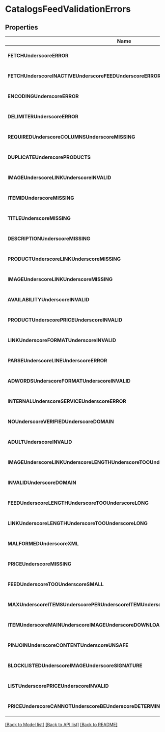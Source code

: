 # CatalogsFeedValidationErrors

## Properties
Name | Type | Description | Notes
------------ | ------------- | ------------- | -------------
**FETCHUnderscoreERROR** | **integer** |  | [optional] [default to null]
**FETCHUnderscoreINACTIVEUnderscoreFEEDUnderscoreERROR** | **integer** |  | [optional] [default to null]
**ENCODINGUnderscoreERROR** | **integer** |  | [optional] [default to null]
**DELIMITERUnderscoreERROR** | **integer** |  | [optional] [default to null]
**REQUIREDUnderscoreCOLUMNSUnderscoreMISSING** | **integer** |  | [optional] [default to null]
**DUPLICATEUnderscorePRODUCTS** | **integer** |  | [optional] [default to null]
**IMAGEUnderscoreLINKUnderscoreINVALID** | **integer** |  | [optional] [default to null]
**ITEMIDUnderscoreMISSING** | **integer** |  | [optional] [default to null]
**TITLEUnderscoreMISSING** | **integer** |  | [optional] [default to null]
**DESCRIPTIONUnderscoreMISSING** | **integer** |  | [optional] [default to null]
**PRODUCTUnderscoreLINKUnderscoreMISSING** | **integer** |  | [optional] [default to null]
**IMAGEUnderscoreLINKUnderscoreMISSING** | **integer** |  | [optional] [default to null]
**AVAILABILITYUnderscoreINVALID** | **integer** |  | [optional] [default to null]
**PRODUCTUnderscorePRICEUnderscoreINVALID** | **integer** |  | [optional] [default to null]
**LINKUnderscoreFORMATUnderscoreINVALID** | **integer** |  | [optional] [default to null]
**PARSEUnderscoreLINEUnderscoreERROR** | **integer** |  | [optional] [default to null]
**ADWORDSUnderscoreFORMATUnderscoreINVALID** | **integer** |  | [optional] [default to null]
**INTERNALUnderscoreSERVICEUnderscoreERROR** | **integer** |  | [optional] [default to null]
**NOUnderscoreVERIFIEDUnderscoreDOMAIN** | **integer** |  | [optional] [default to null]
**ADULTUnderscoreINVALID** | **integer** |  | [optional] [default to null]
**IMAGEUnderscoreLINKUnderscoreLENGTHUnderscoreTOOUnderscoreLONG** | **integer** |  | [optional] [default to null]
**INVALIDUnderscoreDOMAIN** | **integer** |  | [optional] [default to null]
**FEEDUnderscoreLENGTHUnderscoreTOOUnderscoreLONG** | **integer** |  | [optional] [default to null]
**LINKUnderscoreLENGTHUnderscoreTOOUnderscoreLONG** | **integer** |  | [optional] [default to null]
**MALFORMEDUnderscoreXML** | **integer** |  | [optional] [default to null]
**PRICEUnderscoreMISSING** | **integer** |  | [optional] [default to null]
**FEEDUnderscoreTOOUnderscoreSMALL** | **integer** |  | [optional] [default to null]
**MAXUnderscoreITEMSUnderscorePERUnderscoreITEMUnderscoreGROUPUnderscoreEXCEEDED** | **integer** |  | [optional] [default to null]
**ITEMUnderscoreMAINUnderscoreIMAGEUnderscoreDOWNLOADUnderscoreFAILURE** | **integer** |  | [optional] [default to null]
**PINJOINUnderscoreCONTENTUnderscoreUNSAFE** | **integer** |  | [optional] [default to null]
**BLOCKLISTEDUnderscoreIMAGEUnderscoreSIGNATURE** | **integer** |  | [optional] [default to null]
**LISTUnderscorePRICEUnderscoreINVALID** | **integer** |  | [optional] [default to null]
**PRICEUnderscoreCANNOTUnderscoreBEUnderscoreDETERMINED** | **integer** |  | [optional] [default to null]

[[Back to Model list]](../README.md#documentation-for-models) [[Back to API list]](../README.md#documentation-for-api-endpoints) [[Back to README]](../README.md)


